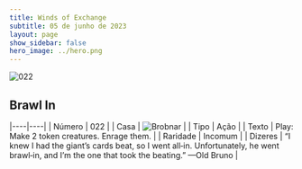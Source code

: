 ```yaml
---
title: Winds of Exchange
subtitle: 05 de junho de 2023
layout: page
show_sidebar: false
hero_image: ../hero.png
---
```


![022](https://mastervault-storage-prod.s3.amazonaws.com/media/card_front/en/600_022_a1c880f1914e_en.png)


## Brawl In

|----|----|
| Número | 022 |
| Casa | ![Brobnar](https://archonarcana.com/images/thumb/e/e0/Brobnar.png/22px-Brobnar.png "Brobnar") |
| Tipo | Ação |
| Texto | Play: Make 2 token creatures. Enrage them.  |
| Raridade | Incomum |
| Dizeres | “I knew I had the giant’s cards beat, so I went all‑in. Unfortunately, he went brawl‑in, and I’m the one that took the beating.” —Old Bruno  |
